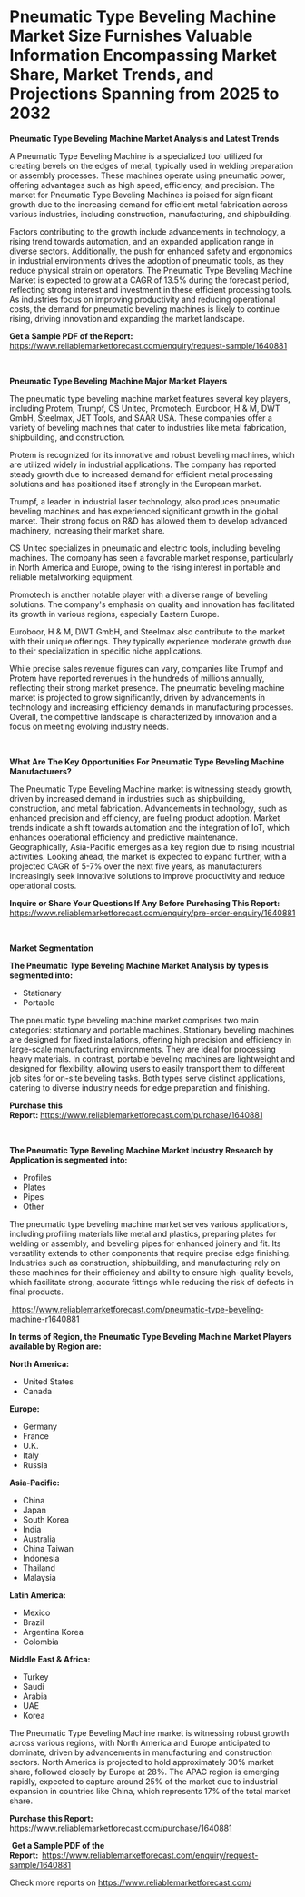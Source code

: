 <p><h1>Pneumatic Type Beveling Machine Market Size Furnishes Valuable Information Encompassing Market Share, Market Trends, and Projections Spanning from 2025 to 2032</h1></p><p><strong>Pneumatic Type Beveling Machine Market Analysis and Latest Trends</strong></p>
<p><p>A Pneumatic Type Beveling Machine is a specialized tool utilized for creating bevels on the edges of metal, typically used in welding preparation or assembly processes. These machines operate using pneumatic power, offering advantages such as high speed, efficiency, and precision. The market for Pneumatic Type Beveling Machines is poised for significant growth due to the increasing demand for efficient metal fabrication across various industries, including construction, manufacturing, and shipbuilding.</p><p>Factors contributing to the growth include advancements in technology, a rising trend towards automation, and an expanded application range in diverse sectors. Additionally, the push for enhanced safety and ergonomics in industrial environments drives the adoption of pneumatic tools, as they reduce physical strain on operators. The Pneumatic Type Beveling Machine Market is expected to grow at a CAGR of 13.5% during the forecast period, reflecting strong interest and investment in these efficient processing tools. As industries focus on improving productivity and reducing operational costs, the demand for pneumatic beveling machines is likely to continue rising, driving innovation and expanding the market landscape.</p></p>
<p><strong>Get a Sample PDF of the Report:&nbsp;</strong> <a href="https://www.reliablemarketforecast.com/enquiry/request-sample/1640881?utm_campaign=2314&utm_medium=2&utm_source=Github&utm_content=ia&utm_term=11042025&utm_id=pneumatic-type-beveling-machine">https://www.reliablemarketforecast.com/enquiry/request-sample/1640881</a></p>
<p>&nbsp;</p>
<p><strong>Pneumatic Type Beveling Machine Major Market Players</strong></p>
<p><p>The pneumatic type beveling machine market features several key players, including Protem, Trumpf, CS Unitec, Promotech, Euroboor, H & M, DWT GmbH, Steelmax, JET Tools, and SAAR USA. These companies offer a variety of beveling machines that cater to industries like metal fabrication, shipbuilding, and construction.</p><p>Protem is recognized for its innovative and robust beveling machines, which are utilized widely in industrial applications. The company has reported steady growth due to increased demand for efficient metal processing solutions and has positioned itself strongly in the European market.</p><p>Trumpf, a leader in industrial laser technology, also produces pneumatic beveling machines and has experienced significant growth in the global market. Their strong focus on R&D has allowed them to develop advanced machinery, increasing their market share.</p><p>CS Unitec specializes in pneumatic and electric tools, including beveling machines. The company has seen a favorable market response, particularly in North America and Europe, owing to the rising interest in portable and reliable metalworking equipment.</p><p>Promotech is another notable player with a diverse range of beveling solutions. The company's emphasis on quality and innovation has facilitated its growth in various regions, especially Eastern Europe.</p><p>Euroboor, H & M, DWT GmbH, and Steelmax also contribute to the market with their unique offerings. They typically experience moderate growth due to their specialization in specific niche applications.</p><p>While precise sales revenue figures can vary, companies like Trumpf and Protem have reported revenues in the hundreds of millions annually, reflecting their strong market presence. The pneumatic beveling machine market is projected to grow significantly, driven by advancements in technology and increasing efficiency demands in manufacturing processes. Overall, the competitive landscape is characterized by innovation and a focus on meeting evolving industry needs.</p></p>
<p>&nbsp;</p>
<p><strong>What Are The Key Opportunities For Pneumatic Type Beveling Machine Manufacturers?</strong></p>
<p><p>The Pneumatic Type Beveling Machine market is witnessing steady growth, driven by increased demand in industries such as shipbuilding, construction, and metal fabrication. Advancements in technology, such as enhanced precision and efficiency, are fueling product adoption. Market trends indicate a shift towards automation and the integration of IoT, which enhances operational efficiency and predictive maintenance. Geographically, Asia-Pacific emerges as a key region due to rising industrial activities. Looking ahead, the market is expected to expand further, with a projected CAGR of 5-7% over the next five years, as manufacturers increasingly seek innovative solutions to improve productivity and reduce operational costs.</p></p>
<p><strong>Inquire or Share Your Questions If Any Before Purchasing This Report:</strong> <a href="https://www.reliablemarketforecast.com/enquiry/pre-order-enquiry/1640881?utm_campaign=2314&utm_medium=2&utm_source=Github&utm_content=ia&utm_term=11042025&utm_id=pneumatic-type-beveling-machine">https://www.reliablemarketforecast.com/enquiry/pre-order-enquiry/1640881</a></p>
<p>&nbsp;</p>
<p><strong>Market Segmentation</strong></p>
<p><strong>The Pneumatic Type Beveling Machine Market Analysis by types is segmented into:</strong></p>
<p><ul><li>Stationary</li><li>Portable</li></ul></p>
<p><p>The pneumatic type beveling machine market comprises two main categories: stationary and portable machines. Stationary beveling machines are designed for fixed installations, offering high precision and efficiency in large-scale manufacturing environments. They are ideal for processing heavy materials. In contrast, portable beveling machines are lightweight and designed for flexibility, allowing users to easily transport them to different job sites for on-site beveling tasks. Both types serve distinct applications, catering to diverse industry needs for edge preparation and finishing.</p></p>
<p><strong>Purchase this Report:&nbsp;</strong><a href="https://www.reliablemarketforecast.com/purchase/1640881?utm_campaign=2314&utm_medium=2&utm_source=Github&utm_content=ia&utm_term=11042025&utm_id=pneumatic-type-beveling-machine">https://www.reliablemarketforecast.com/purchase/1640881</a></p>
<p>&nbsp;</p>
<p><strong>The Pneumatic Type Beveling Machine Market Industry Research by Application is segmented into:</strong></p>
<p><ul><li>Profiles</li><li>Plates</li><li>Pipes</li><li>Other</li></ul></p>
<p><p>The pneumatic type beveling machine market serves various applications, including profiling materials like metal and plastics, preparing plates for welding or assembly, and beveling pipes for enhanced joinery and fit. Its versatility extends to other components that require precise edge finishing. Industries such as construction, shipbuilding, and manufacturing rely on these machines for their efficiency and ability to ensure high-quality bevels, which facilitate strong, accurate fittings while reducing the risk of defects in final products.</p></p>
<p><a href="https://www.reliablemarketforecast.com/pneumatic-type-beveling-machine-r1640881?utm_campaign=2314&utm_medium=2&utm_source=Github&utm_content=ia&utm_term=11042025&utm_id=pneumatic-type-beveling-machine">&nbsp;https://www.reliablemarketforecast.com/pneumatic-type-beveling-machine-r1640881</a></p>
<p><strong>In terms of Region, the Pneumatic Type Beveling Machine Market Players available by Region are:</strong></p>
<p>
    <p> <strong> North America: </strong>
        <ul>
            <li>United States</li>
            <li>Canada</li>
        </ul>
        </p> 
    <p> <strong> Europe: </strong>
        <ul>
            <li>Germany</li>
            <li>France</li>
            <li>U.K.</li>
            <li>Italy</li>
            <li>Russia</li>
        </ul>
        </p> 
    <p> <strong> Asia-Pacific: </strong>
        <ul>
            <li>China</li>
            <li>Japan</li>
            <li>South Korea</li>
            <li>India</li>
            <li>Australia</li>
            <li>China Taiwan</li>
            <li>Indonesia</li>
            <li>Thailand</li>
            <li>Malaysia</li>
        </ul>
        </p> 
    <p> <strong> Latin America: </strong>
        <ul>
            <li>Mexico</li>
            <li>Brazil</li>
            <li>Argentina Korea</li>
            <li>Colombia</li>
        </ul>
        </p> 
    <p> <strong> Middle East & Africa: </strong>
        <ul>
            <li>Turkey</li>
            <li>Saudi</li>
            <li>Arabia</li>
            <li>UAE</li>
            <li>Korea</li>
        </ul>
    </p>
    </p>
<p><p>The Pneumatic Type Beveling Machine market is witnessing robust growth across various regions, with North America and Europe anticipated to dominate, driven by advancements in manufacturing and construction sectors. North America is projected to hold approximately 30% market share, followed closely by Europe at 28%. The APAC region is emerging rapidly, expected to capture around 25% of the market due to industrial expansion in countries like China, which represents 17% of the total market share.</p></p>
<p><strong>Purchase this Report: </strong><a href="https://www.reliablemarketforecast.com/purchase/1640881?utm_campaign=2314&utm_medium=2&utm_source=Github&utm_content=ia&utm_term=11042025&utm_id=pneumatic-type-beveling-machine">https://www.reliablemarketforecast.com/purchase/1640881</a></p>
<p>&nbsp;<strong>Get a Sample PDF of the Report:&nbsp;&nbsp;</strong><a href="https://www.reliablemarketforecast.com/enquiry/request-sample/1640881?utm_campaign=2314&utm_medium=2&utm_source=Github&utm_content=ia&utm_term=11042025&utm_id=pneumatic-type-beveling-machine">https://www.reliablemarketforecast.com/enquiry/request-sample/1640881</a></p>
<p><strong></strong></p>
<p>Check more reports on <a href="https://www.reliablemarketforecast.com/?utm_campaign=2314&utm_medium=2&utm_source=Github&utm_content=ia&utm_term=11042025&utm_id=pneumatic-type-beveling-machine">https://www.reliablemarketforecast.com/</a></p>